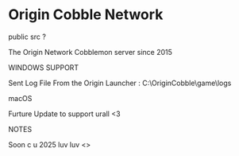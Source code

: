 # Origin Cobble Network
public src ?

The Origin Network
Cobblemon server since 2015

WINDOWS SUPPORT

Sent Log File From the Origin Launcher : C:\OriginCobble\game\logs

macOS

Furture Update to support urall <3

NOTES

Soon c u 2025 luv luv
<> 
